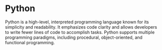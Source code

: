 # Python
 Python is a high-level, interpreted programming language known for its simplicity and readability. It emphasizes code clarity and allows developers to write fewer lines of code to accomplish tasks. Python supports multiple programming paradigms, including procedural, object-oriented, and functional programming. 

